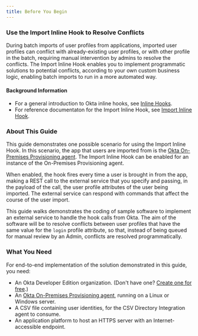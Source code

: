 ```yaml
---
title: Before You Begin
---
```


### Use the Import Inline Hook to Resolve Conflicts

During batch imports of user profiles from applications, imported user profiles can conflict with already-existing user profiles, or with other profile in the batch, requiring manual intervention by admins to resolve the conflicts. The Import Inline Hook enables you to implement programmatic solutions to potential conflicts, according to your own custom business logic, enabling batch imports to run in a more automated way.

#### Background Information

- For a general introduction to Okta inline hooks, see [Inline Hooks](/use_cases/inline_hooks/).
- For reference documentaton for the Import Inline Hook, see [Import Inline Hook](/use_cases/inline_hooks/import_hook/import_hook/).


### About This Guide

This guide demonstrates one possible scenario for using the Import Inline Hook. In this scenario, the app that users are imported from is the [Okta On-Premises Provisioning agent](https://help.okta.com/en/prod/Content/Topics/Directory/directory-integrations-csv.htm). The Import Inline Hook can be enabled for an instance of the On-Premises Provisioning agent.

When enabled, the hook fires every time a user is brought in from the app, making a REST call to the external service that you specify and passing, in the payload of the call, the user profile attributes of the user being imported. The external service can respond with commands that affect the course of the user import.

This guide walks demonstrates the coding of sample software to implement an external service to handle the hook calls from Okta. The aim of the software will be to resolve conflicts between user profiles that have the same value for the `login` profile attribute, so that, instead of being queued for manual review by an Admin, conflicts are resolved programmatically.

### What You Need

For end-to-end implementation of the solution demonstrated in this guide, you need:

- An Okta Developer Edition organization. (Don't have one? [Create one for free](https://developer.okta.com/signup).)
- An [Okta On-Premises Provisioning agent](https://help.okta.com/en/prod/Content/Topics/Directory/directory-integrations-csv.htm), running on a Linux or Windows server.
- A CSV file containing user identities, for the CSV Directory Integration agent to consume.
- An application platform to host an HTTPS server with an Internet-accessible endpoint.  

<StackSelector snippet="platform"/>

<NextSectionLink/>

